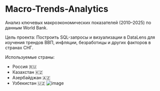 # Macro-Trends-Analytics
Анализ ключевых макроэкономических показателей (2010–2025) по данным World Bank.

Цель проекта:
Построить SQL-запросы и визуализации в DataLens для изучения трендов ВВП, инфляции, безработицы и других факторов в странах СНГ.

Используемые страны:
- Россия 🇷🇺
- Казахстан 🇰🇿
- Азербайджан 🇦🇿
- Узбекистан 🇺🇿
![image](https://github.com/user-attachments/assets/383629b2-c652-4f68-967c-7380cefbc413)
